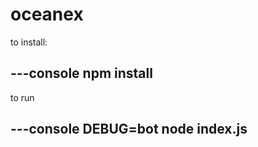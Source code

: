 # oceanex

to install:
  
---console
npm install
---
  
to run

---console
DEBUG=bot node index.js
---
